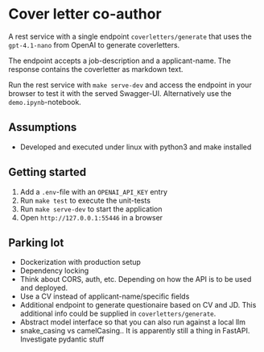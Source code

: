 # Cover letter co-author

A rest service with a single endpoint `coverletters/generate` that uses the `gpt-4.1-nano` from OpenAI to generate coverletters.

The endpoint accepts a job-description and a applicant-name. The response contains the coverletter as markdown text.

Run the rest service with `make serve-dev` and access the endpoint in your browser to test it with the served Swagger-UI. Alternatively use the `demo.ipynb`-notebook.

## Assumptions

- Developed and executed under linux with python3 and make installed

## Getting started

1. Add a `.env`-file with an `OPENAI_API_KEY` entry
1. Run `make test` to execute the unit-tests
1. Run `make serve-dev` to start the application
1. Open `http://127.0.0.1:55446` in a browser


## Parking lot

- Dockerization with production setup
- Dependency locking
- Think about CORS, auth, etc. Depending on how the API is to be used and deployed.
- Use a CV instead of applicant-name/specific fields
- Additional endpoint to generate questionaire based on CV and JD. This additional info could be supplied in `coverletters/generate`.
- Abstract model interface so that you can also run against a local llm
- snake_casing vs camelCasing.. It is apparently still a thing in FastAPI. Investigate pydantic stuff
